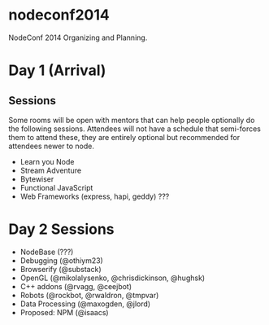 nodeconf2014
============

NodeConf 2014 Organizing and Planning.

# Day 1 (Arrival)

## Sessions

Some rooms will be open with mentors that can help people optionally do the following sessions. Attendees will not have a schedule that semi-forces them to attend these, they are entirely optional but recommended for attendees newer to node.

* Learn you Node
* Stream Adventure
* Bytewiser
* Functional JavaScript
* Web Frameworks (express, hapi, geddy) ???

# Day 2 Sessions

* NodeBase (???)
* Debugging (@othiym23)
* Browserify (@substack)
* OpenGL (@mikolalysenko, @chrisdickinson, @hughsk) 
* C++ addons (@rvagg, @ceejbot)
* Robots (@rockbot, @rwaldron, @tmpvar)
* Data Processing (@maxogden, @jlord)
* Proposed: NPM (@isaacs)

